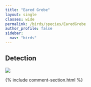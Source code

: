 ```yaml
---
title: "Eared Grebe"
layout: single
classes: wide
permalink: /birds/species/EaredGrebe
author_profile: false
sidebar:
  nav: "birds"
---
```


<h2>Detection</h2>

<a href="https://beallen.github.io/DevelopmentWebsite/assets/images/birds/EaredGrebe/det.jpg">
<img src="https://beallen.github.io/DevelopmentWebsite/assets/images/birds/EaredGrebe/det.jpg">
</a>

{% include comment-section.html %}
